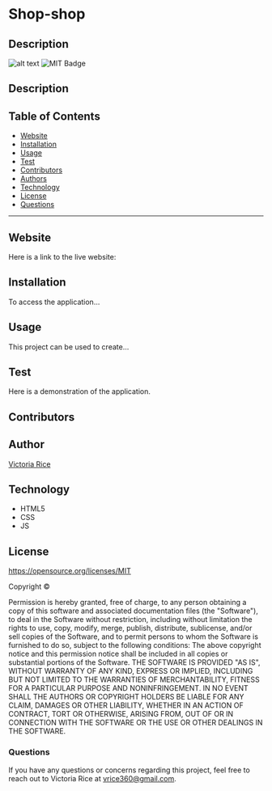 # Shop-shop


## Description 
![alt text](./assets/Images/.png)
![MIT Badge](https://img.shields.io/badge/License-MIT-green)

## Description


## Table of Contents 
* [Website](#Website)
* [Installation](#Installation)
* [Usage](#Usage)
* [Test](#Test)
* [Contributors](#contributors)
* [Authors](#authors)
* [Technology](#technology)
* [License](license)
* [Questions](#Questions)

***

## Website
Here is a link to the live website:
[   ](https://github.com/vtori37/  )

## Installation 
To access the application...

## Usage
This project can be used to create...

## Test
Here is a demonstration of the application.


## Contributors


## Author
[Victoria Rice](https://github.com/vtori37)

## Technology
* HTML5
* CSS 
* JS


## License 
https://opensource.org/licenses/MIT

Copyright © <years> <copyright holder>

Permission is hereby granted, free of charge, to any person obtaining a copy of this software and associated documentation files (the "Software"), to deal in the Software without restriction, including without limitation the rights to use, copy, modify, merge, publish, distribute, sublicense, and/or sell copies of the Software, and to permit persons to whom the Software is furnished to do so, subject to the following conditions:
The above copyright notice and this permission notice shall be included in all copies or substantial portions of the Software.
THE SOFTWARE IS PROVIDED "AS IS", WITHOUT WARRANTY OF ANY KIND, EXPRESS OR IMPLIED, INCLUDING BUT NOT LIMITED TO THE WARRANTIES OF MERCHANTABILITY, FITNESS FOR A PARTICULAR PURPOSE AND NONINFRINGEMENT. IN NO EVENT SHALL THE AUTHORS OR COPYRIGHT HOLDERS BE LIABLE FOR ANY CLAIM, DAMAGES OR OTHER LIABILITY, WHETHER IN AN ACTION OF CONTRACT, TORT OR OTHERWISE, ARISING FROM, OUT OF OR IN CONNECTION WITH THE SOFTWARE OR THE USE OR OTHER DEALINGS IN THE SOFTWARE.


### Questions
If you have any questions or concerns regarding this project, feel free to reach out to Victoria Rice at vrice360@gmail.com.








